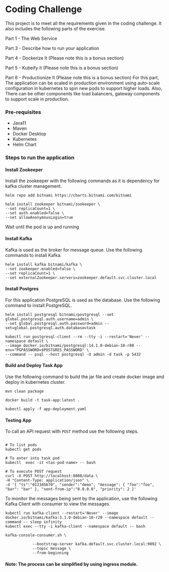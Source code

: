 # Coding Challenge
This project is to meet all the requirements given in the coding challenge. 
It also includes the following parts of the exercise.

Part 1 - The Web Service

Part 3 - Describe how to run your application

Part 4 - Dockerize It (Please note this is a bonus section)

Part 5 - Kubeify it (Please note this is a bonus section)

Part 6 - Productionize It (Please note this is a bonus section)
For this part, The application can be scaled in production environment using auto-scale configuration in kubernetes to spin new pods to support higher loads.
Also, There can be other components like load balancers, gateway components to support scale in production.

### Pre-requisites

- Java11
- Maven
- Docker Desktop
- Kubernetes
- Helm Chart

### Steps to run the application

#### Install Zookeeper

Install the zookeeper with the following commands as it is dependency for kafka cluster management.

```shell
helm repo add bitnami https://charts.bitnami.com/bitnami
```

```shell
helm install zookeeper bitnami/zookeeper \
--set replicaCount=1 \
--set auth.enabled=false \
--set allowAnonymousLogin=true
```

Wait until the pod is up and running

#### Install Kafka

Kafka is used as the broker for message queue. Use the following commands to install Kafka.

```shell
helm install kafka bitnami/kafka \
--set zookeeper.enabled=false \
--set replicaCount=1 \
--set externalZookeeper.servers=zookeeper.default.svc.cluster.local
```

#### Install Postgres

For this application PostgreSQL is used as the database. Use the following command to install PostgreSQL.

```shell
helm install postgresql bitnami/postgresql --set global.postgresql.auth.username=admin \
--set global.postgresql.auth.password=admin --set=global.postgresql.auth.database=task
```

```shell
kubectl run postgresql-client --rm --tty -i --restart='Never' --namespace default \
--image docker.io/bitnami/postgresql:14.1.0-debian-10-r80 --env="PGPASSWORD=$POSTGRES_PASSWORD" \
--command -- psql --host postgresql -U admin -d task -p 5432
```

#### Build and Deploy Task App

Use the following command to build the jar file and create docker image and deploy in kubernetes cluster.

```shell
mvn clean package

docker build -t task-app:latest .

kubectl apply -f app-deployment.yaml
```

#### Testing App

To call an API request with `POST` method use the following steps.
```shell

# To list pods
kubectl get pods

# To enter into task pod
kubectl  exec -it <tas-pod-name> -- bash

# To execute POST request
curl -X POST http://localhost:8080/data \
-H "Content-Type: application/json" \
-d '{ "ts":"012345670", "sender":"demo", "message": { "foo":"foo", "bar": "bar" }, "sent-from-ip":"0.0.0.0", "priority": 2 }'

```

To monitor the messages being sent by the application, use the following Kafka Client with consumer to view the messages.

```shell
kubectl run kafka-client --restart='Never' --image docker.io/bitnami/kafka:3.1.0-debian-10-r20 --namespace default --command -- sleep infinity
kubectl exec --tty -i kafka-client --namespace default -- bash

kafka-console-consumer.sh \

            --bootstrap-server kafka.default.svc.cluster.local:9092 \
            --topic message \
            --from-beginning
```

#### Note: The process can be simplified by using ingress module.
